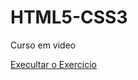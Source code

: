 # HTML5-CSS3
 Curso em video


<a href="https://guilhermehenrique1999.github.io/html-css/exercicios/ativi010/android.html"> Execultar o Exercicio</a>